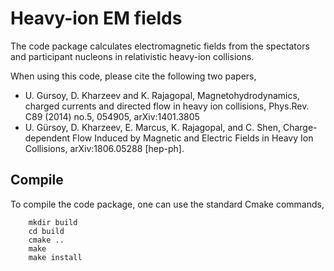 Heavy-ion EM fields
===================

The code package calculates electromagnetic fields from the spectators and participant nucleons in relativistic heavy-ion collisions.

When using this code, please cite the following two papers,

* U. Gursoy, D. Kharzeev and K. Rajagopal, Magnetohydrodynamics, charged currents and directed flow in heavy ion collisions, Phys.Rev. C89 (2014) no.5, 054905, arXiv:1401.3805
* U. Gürsoy, D. Kharzeev, E. Marcus, K. Rajagopal, and C. Shen, Charge-dependent Flow Induced by Magnetic and Electric Fields in Heavy Ion Collisions, arXiv:1806.05288 [hep-ph].

## Compile

To compile the code package, one can use the standard Cmake commands,

```
    mkdir build
    cd build
    cmake ..
    make
    make install
```
